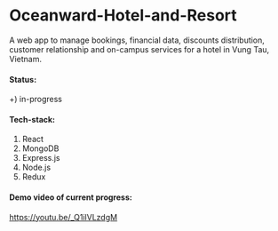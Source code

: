 # Oceanward-Hotel-and-Resort
A web app to manage bookings, financial data, discounts distribution, customer relationship and on-campus services for a hotel in Vung Tau, Vietnam.

#### Status: 
+) in-progress

#### Tech-stack: 
1. React
2. MongoDB
3. Express.js
4. Node.js
5. Redux

#### Demo video of current progress:
https://youtu.be/_Q1ilVLzdgM
